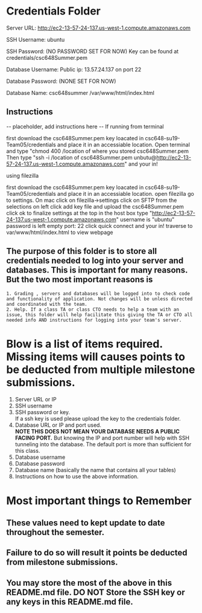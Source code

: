 # Credentials Folder

Server URL: http://ec2-13-57-24-137.us-west-1.compute.amazonaws.com

SSH Username: ubuntu

SSH Password: (NO PASSWORD SET FOR NOW) Key can be found at credentials/csc648Summer.pem

Database Username: Public ip: 13.57.24.137 on port 22

Database Password: (NONE SET FOR NOW)

Database Name: csc648summer /var/www/html/index.html

## Instructions
-- placeholder, add instructions here --
If running from terminal

first download the csc648Summer.pem key loacated in csc648-su19-Team05/credentials and place it in an accessiable location. 
Open terminal and type "chmod 400 /location of where you stored csc648Summer.pem
Then type "ssh -i /location of csc648Summer.pem unbutu@http://ec2-13-57-24-137.us-west-1.compute.amazonaws.com"
and your in!

using filezilla

first download the csc648Summer.pem key loacated in csc648-su19-Team05/credentials and place it in an accessiable location. 
open filezilla
go to settings. On mac click on filezilla->settings
click on SFTP from the selections on left
click add key file and upload the csc648Summer.pem
click ok to finalize settings
at the top in the host box type "http://ec2-13-57-24-137.us-west-1.compute.amazonaws.com"
username is "ubuntu"
password is left empty 
port: 22
click quick connect 
and your in!
traverse to var/www/html/index.html to view webpage

## The purpose of this folder is to store all credentials needed to log into your server and databases. This is important for many reasons. But the two most important reasons is
    1. Grading , servers and databases will be logged into to check code and functionality of application. Not changes will be unless directed and coordinated with the team.
    2. Help. If a class TA or class CTO needs to help a team with an issue, this folder will help facilitate this giving the TA or CTO all needed info AND instructions for logging into your team's server. 


# Blow is a list of items required. Missing items will causes points to be deducted from multiple milestone submissions.

1. Server URL or IP
2. SSH username
3. SSH password or key.
    <br> If a ssh key is used please upload the key to the credentials folder.
4. Database URL or IP and port used.
    <br><strong> NOTE THIS DOES NOT MEAN YOUR DATABASE NEEDS A PUBLIC FACING PORT.</strong> But knowing the IP and port number will help with SSH tunneling into the database. The default port is more than sufficient for this class.
5. Database username
6. Database password
7. Database name (basically the name that contains all your tables)
8. Instructions on how to use the above information.

# Most important things to Remember
## These values need to kept update to date throughout the semester. <br>
## <strong>Failure to do so will result it points be deducted from milestone submissions.</strong><br>
## You may store the most of the above in this README.md file. DO NOT Store the SSH key or any keys in this README.md file.
